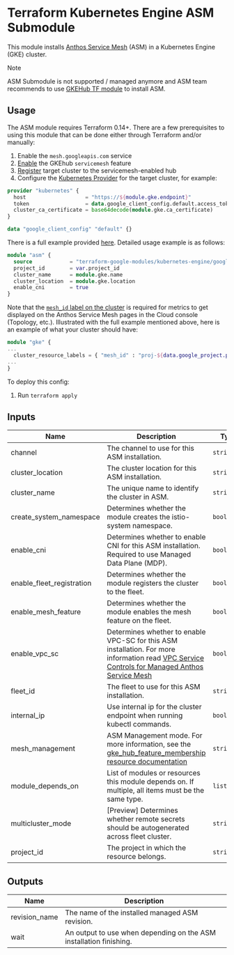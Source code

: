 # Terraform Kubernetes Engine ASM Submodule

This module installs [Anthos Service Mesh](https://cloud.google.com/service-mesh/docs) (ASM) in a Kubernetes Engine (GKE) cluster.

> [!NOTE]
> ASM Submodule is not supported / managed anymore and ASM team recommends to use [GKEHub TF module](https://registry.terraform.io/providers/hashicorp/google/latest/docs/resources/gke_hub_feature#example-usage---gkehub-feature-anthos-service-mesh) to install ASM.

## Usage

The ASM module requires Terraform 0.14+. There are a few prerequisites to using this module that can be done either through Terraform and/or manually:

1. Enable the `mesh.googleapis.com` service
1. [Enable](https://registry.terraform.io/providers/hashicorp/google/latest/docs/resources/gke_hub_feature#example-usage---gkehub-feature-anthos-service-mesh) the GKEhub `servicemesh` feature
1. [Register](https://cloud.google.com/anthos/fleet-management/docs/register/gke#terraform) target cluster to the servicemesh-enabled hub
1. Configure the [Kubernetes Provider](https://registry.terraform.io/providers/hashicorp/kubernetes/latest/docs) for the target cluster, for example:

```tf
provider "kubernetes" {
  host                   = "https://${module.gke.endpoint}"
  token                  = data.google_client_config.default.access_token
  cluster_ca_certificate = base64decode(module.gke.ca_certificate)
}

data "google_client_config" "default" {}
```

There is a full example provided [here](../../examples/simple_zonal_with_asm). Detailed usage example is as follows:

```tf
module "asm" {
  source            = "terraform-google-modules/kubernetes-engine/google//modules/asm"
  project_id        = var.project_id
  cluster_name      = module.gke.name
  cluster_location  = module.gke.location
  enable_cni        = true
}
```

Note that the [`mesh_id` label on the cluster](https://cloud.google.com/service-mesh/docs/managed/auto-control-plane-with-fleet#apply_the_mesh_id_label) is required for metrics to get displayed on the Anthos Service Mesh pages in the Cloud console (Topology, etc.). Illustrated with the full example mentioned above, here is an example of what your cluster should have:

```tf
module "gke" {
...
  cluster_resource_labels = { "mesh_id" : "proj-${data.google_project.project.number}" }
...
}
```

To deploy this config:

1. Run `terraform apply`

 <!-- BEGINNING OF PRE-COMMIT-TERRAFORM DOCS HOOK -->
## Inputs

| Name | Description | Type | Default | Required |
|------|-------------|------|---------|:--------:|
| channel | The channel to use for this ASM installation. | `string` | `""` | no |
| cluster\_location | The cluster location for this ASM installation. | `string` | n/a | yes |
| cluster\_name | The unique name to identify the cluster in ASM. | `string` | n/a | yes |
| create\_system\_namespace | Determines whether the module creates the istio-system namespace. | `bool` | `true` | no |
| enable\_cni | Determines whether to enable CNI for this ASM installation. Required to use Managed Data Plane (MDP). | `bool` | `false` | no |
| enable\_fleet\_registration | Determines whether the module registers the cluster to the fleet. | `bool` | `false` | no |
| enable\_mesh\_feature | Determines whether the module enables the mesh feature on the fleet. | `bool` | `false` | no |
| enable\_vpc\_sc | Determines whether to enable VPC-SC for this ASM installation. For more information read [VPC Service Controls for Managed Anthos Service Mesh](https://cloud.google.com/service-mesh/docs/managed/vpc-sc) | `bool` | `false` | no |
| fleet\_id | The fleet to use for this ASM installation. | `string` | `""` | no |
| internal\_ip | Use internal ip for the cluster endpoint when running kubectl commands. | `bool` | `false` | no |
| mesh\_management | ASM Management mode. For more information, see the [gke\_hub\_feature\_membership resource documentation](https://registry.terraform.io/providers/hashicorp/google/latest/docs/resources/gke_hub_feature_membership#nested_mesh) | `string` | `""` | no |
| module\_depends\_on | List of modules or resources this module depends on.  If multiple, all items must be the same type. | `list(any)` | `[]` | no |
| multicluster\_mode | [Preview] Determines whether remote secrets should be autogenerated across fleet cluster. | `string` | `"manual"` | no |
| project\_id | The project in which the resource belongs. | `string` | n/a | yes |

## Outputs

| Name | Description |
|------|-------------|
| revision\_name | The name of the installed managed ASM revision. |
| wait | An output to use when depending on the ASM installation finishing. |

<!-- END OF PRE-COMMIT-TERRAFORM DOCS HOOK -->

